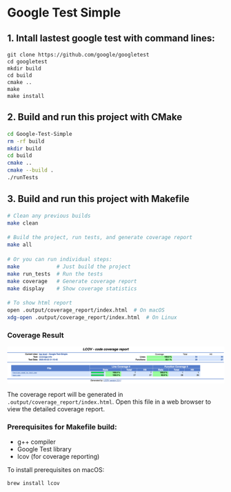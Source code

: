 # Google Test Simple

## 1. Intall lastest google test with command lines:
```
git clone https://github.com/google/googletest
cd googletest
mkdir build
cd build
cmake ..
make
make install
```

## 2. Build and run this project with CMake

```sh
cd Google-Test-Simple
rm -rf build
mkdir build
cd build
cmake ..
cmake --build .
./runTests
```

## 3. Build and run this project with Makefile

```sh
# Clean any previous builds
make clean

# Build the project, run tests, and generate coverage report
make all

# Or you can run individual steps:
make            # Just build the project
make run_tests  # Run the tests
make coverage   # Generate coverage report
make display    # Show coverage statistics

# To show html report
open .output/coverage_report/index.html  # On macOS
xdg-open .output/coverage_report/index.html  # On Linux
```

### Coverage Result

![Coverage Result](resources/html_report.png)



The coverage report will be generated in `.output/coverage_report/index.html`. Open this file in a web browser to view the detailed coverage report.

### Prerequisites for Makefile build:
- g++ compiler
- Google Test library
- lcov (for coverage reporting)

To install prerequisites on macOS:
```sh
brew install lcov
```


